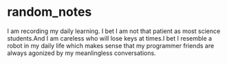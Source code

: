 # random_notes
I am recording my daily learning. I bet I am not that patient as most science students.And I am careless who will lose
keys at times.I bet I resemble a robot in my daily life which makes sense that my programmer friends are always 
agonized by my meanlingless conversations.
